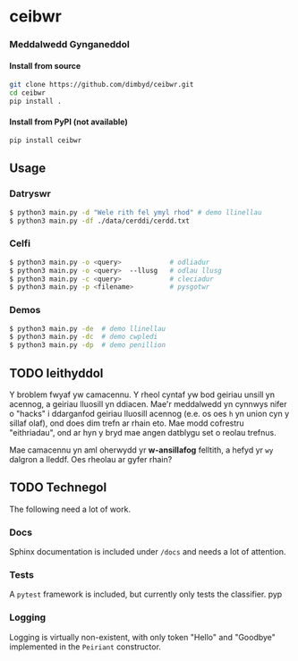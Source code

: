 # ceibwr

### Meddalwedd Gynganeddol

#### Install from source 

```bash
git clone https://github.com/dimbyd/ceibwr.git
cd ceibwr
pip install .
```

#### Install from PyPI (not available)

```bash
pip install ceibwr
```

## Usage

### Datryswr
```bash
$ python3 main.py -d "Wele rith fel ymyl rhod" # demo llinellau
$ python3 main.py -df ./data/cerddi/cerdd.txt
```

### Celfi
```bash
$ python3 main.py -o <query>            # odliadur
$ python3 main.py -o <query>  --llusg   # odlau llusg
$ python3 main.py -c <query>            # cleciadur
$ python3 main.py -p <filename>         # pysgotwr
```

### Demos
```bash
$ python3 main.py -de  # demo llinellau
$ python3 main.py -dc  # demo cwpledi
$ python3 main.py -dp  # demo penillion
```

## TODO Ieithyddol

Y broblem fwyaf yw camacennu. Y rheol cyntaf yw bod geiriau unsill yn acennog, a geiriau lluosill yn ddiacen. Mae'r meddalwedd yn cynnwys nifer o "hacks" i ddarganfod geiriau lluosill acennog (e.e. os oes `h` yn union cyn y sillaf olaf), ond does dim trefn ar rhain eto. Mae modd cofrestru "eithriadau", ond ar hyn y bryd mae angen datblygu set o reolau trefnus.

Mae camacennu yn aml oherwydd yr **w-ansillafog** felltith, a hefyd yr `wy` dalgron a lleddf. Oes rheolau ar gyfer rhain?


## TODO Technegol
The following need a lot of work.

### Docs
Sphinx documentation is included under `/docs` and needs a lot of attention.

### Tests
A `pytest` framework is included, but currently only tests the classifier.
pyp
### Logging
Logging is virtually non-existent, with only token "Hello" and "Goodbye" implemented in the `Peiriant` constructor.

